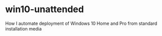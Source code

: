 # win10-unattended
How I automate deployment of Windows 10 Home and Pro from standard installation
media

